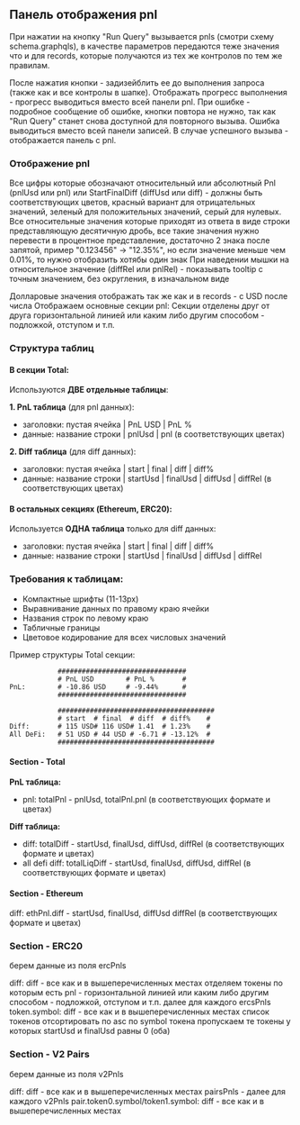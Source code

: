 ## Панель отображения pnl

При нажатии на кнопку "Run Query" вызывается pnls (смотри схему schema.graphqls), в качестве параметров передаются теже
значения что и для records,
которые получаются из тех же контролов по тем же правилам.

После нажатия кнопки - задизейблить ее до выполнения запроса (также как и все контролы в шапке).
Отображать прогресс выполнения - прогресс выводиться вместо всей панели pnl.
При ошибке - подробное сообщение об ошибке, кнопки повтора не нужно, так как "Run Query" станет снова доступной для
повторного вызыва.
Ошибка выводиться вместо всей панели записей.
В случае успешного вызыва - отображается панель с pnl.

### Отображение pnl

Все цифры которые обозначают относительный или абсолютный Pnl (pnlUsd или pnl) или StartFinalDiff (diffUsd или diff) -
должны быть
соответствующих цветов, красный вариант для отрицательных значений, зеленый для положительных значений, серый для
нулевых.
Все относительные значения которые приходят из ответа в виде строки представляющую десятичную дробь, все такие значения
нужно перевести в процентное представление, достаточно 2 знака после запятой, пример "0.123456" -> "12.35%", но если
значение меньше чем 0.01%, то нужно отобразить хотябы один знак
При наведении мышки на относительное значение (diffRel или pnlRel) - показывать tooltip с точным значением, без округления, в изначальном виде

Долларовые значения отображать так же как и в records - с USD после числа
Отображаем основные секции pnl:
Секции отделены друг от друга горизонтальной линией или каким либо другим способом - подложкой, отступом и т.п.

### Структура таблиц

#### В секции Total:
Используются **ДВЕ отдельные таблицы**:

**1. PnL таблица** (для pnl данных):
- заголовки: пустая ячейка | PnL USD | PnL %
- данные: название строки | pnlUsd | pnl (в соответствующих цветах)

**2. Diff таблица** (для diff данных):
- заголовки: пустая ячейка | start | final | diff | diff%
- данные: название строки | startUsd | finalUsd | diffUsd | diffRel (в соответствующих цветах)

#### В остальных секциях (Ethereum, ERC20):
Используется **ОДНА таблица** только для diff данных:
- заголовки: пустая ячейка | start | final | diff | diff%
- данные: название строки | startUsd | finalUsd | diffUsd | diffRel

### Требования к таблицам:
- Компактные шрифты (11-13px)
- Выравнивание данных по правому краю ячейки
- Названия строк по левому краю
- Табличные границы
- Цветовое кодирование для всех числовых значений

Пример структуры Total секции:
```
            ################################
            # PnL USD        # PnL %       #
PnL:        # -10.86 USD     # -9.44%      #
            ################################

            #######################################
            # start  # final  # diff  # diff%    #
Diff:       # 115 USD# 116 USD# 1.41  # 1.23%    #
All DeFi:   # 51 USD # 44 USD # -6.71 # -13.12%  #
            #######################################
```

#### Section - Total

**PnL таблица:**
- pnl: totalPnl - pnlUsd, totalPnl.pnl (в соответствующих формате и цветах)

**Diff таблица:**
- diff: totalDiff - startUsd, finalUsd, diffUsd, diffRel (в соответствующих формате и цветах)
- all defi diff: totalLiqDiff - startUsd, finalUsd, diffUsd, diffRel (в соответствующих формате и цветах)

#### Section - Ethereum
diff: ethPnl.diff - startUsd, finalUsd,  diffUsd diffRel (в соответствующих формате и цветах)

### Section - ERC20
берем данные из поля ercPnls

diff: diff - все как и в вышеперечисленных местах
отделяем токены по которым есть pnl - горизонтальной линией или каким либо другим способом - подложкой, отступом и т.п.
далее для каждого ercsPnls
    token.symbol: diff - все как и в вышеперечисленных местах
список токенов отсортировать по asc по symbol токена
пропускаем те токены у которых startUsd и finalUsd равны 0 (оба)

### Section - V2 Pairs
берем данные из поля v2Pnls

diff: diff - все как и в вышеперечисленных местах
pairsPnls - далее для каждого v2Pnls
    pair.token0.symbol/token1.symbol: diff - все как и в вышеперечисленных местах
